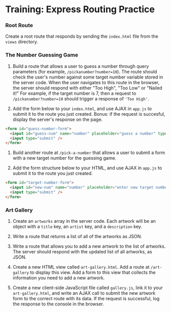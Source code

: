 # Training: Express Routing Practice

### Root Route

Create a root route that responds by sending the `index.html` file from the `views` directory.

### The Number Guessing Game

1. Build a route that allows a user to guess a number through query parameters (for example, `/pickanumber?number=10`).  The route should check the user's number against some target number variable stored in the server code. When the user navigates to this route in the browser, the server should respond with either "Too High", "Too Low" or "Nailed it!" For example, if the target number is 7, then a request to  `/pickanumber?number=10` should trigger a response of `'Too High'`.  

1. Add the form below to your `index.html`, and use AJAX in `app.js` to submit it to the route you just created.  Bonus: if the request is succesful, display the server's response on the page.
  ```html
  <form id="guess-number-form">
    <input id="guess-num" name="number" placeholder="guess a number" type="text" />
    <input type="submit" />
  </form>
  ```

1. Build another route at `/pick-a-number` that allows a user to submit a form with a new target number for the guessing game.  

1. Add the form structure below to your HTML, and use AJAX in `app.js` to submit it to the route you just created.

  ```html
  <form id="target-number-form">
    <input id="new-num" name="number" placeholder="enter new target number" type="text" />
    <input type="submit" />
  </form>
  ```


### Art Gallery

1. Create an `artworks` array in the server code.  Each artwork will be an object with a `title` key, an `artist` key, and a `description` key.

2. Write a route that returns a list of all of the artworks as JSON.

3. Write a route that allows you to add a new artwork to the list of artworks. The server should respond with the updated list of all artworks, as JSON.

4. Create a new HTML view called `art-gallery.html`. Add a route at `/art-gallery` to display this view. Add a form to this view that collects the information you need to add a new artwork.

5. Create a new client-side JavaScript file called `gallery.js`, link it to your `art-gallery.html`, and write an AJAX call to submit the new artwork form to the correct route with its data.  If the request is successful, log the response to the console in the browser.

<!-- 1. Update the client-side JavaScript so that once an artwork is added successfully on the server, the artwork information is displayed on the page. -->

<!-- 1. Write a route that allows you to change an artwork in the list of artworks. The route should take in the old title and all new information for the artwork. **Hint**: Use the HTML methods `PATCH` or `PUT`. -->
